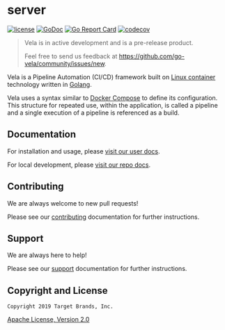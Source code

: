 # server

[![license](https://img.shields.io/crates/l/gl.svg)](../LICENSE)
[![GoDoc](https://godoc.org/github.com/go-vela/server?status.svg)](https://godoc.org/github.com/go-vela/server)
[![Go Report Card](https://goreportcard.com/badge/go-vela/server)](https://goreportcard.com/report/go-vela/server)
[![codecov](https://codecov.io/gh/go-vela/server/branch/main/graph/badge.svg)](https://codecov.io/gh/go-vela/server)

> Vela is in active development and is a pre-release product.
>
> Feel free to send us feedback at https://github.com/go-vela/community/issues/new.

Vela is a Pipeline Automation (CI/CD) framework built on [Linux container](https://linuxcontainers.org/) technology written in [Golang](https://golang.org/).

Vela uses a syntax similar to [Docker Compose](https://docs.docker.com/compose/) to define its configuration. This structure for repeated use, within the application, is called a pipeline and a single execution of a pipeline is referenced as a build.

## Documentation

For installation and usage, please [visit our user docs](https://go-vela.github.io/docs).

For local development, please [visit our repo docs](../DOCS.md).

## Contributing

We are always welcome to new pull requests!

Please see our [contributing](CONTRIBUTING.md) documentation for further instructions.

## Support

We are always here to help!

Please see our [support](SUPPORT.md) documentation for further instructions.

## Copyright and License

```
Copyright 2019 Target Brands, Inc.
```

[Apache License, Version 2.0](../LICENSE)
